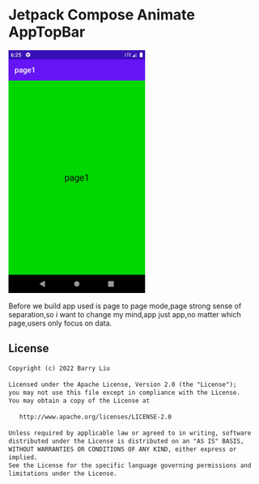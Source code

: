# Jetpack Compose Animate AppTopBar

<img src="https://github.com/BarryLius/ComposeAnimNavTopBar/blob/master/video/example.gif?raw=true" width="270"/>

Before we build app used is page to page mode,page strong sense of separation,so i want to change my mind,app just app,no matter which page,users only focus on data.

## License
    Copyright (c) 2022 Barry Liu

    Licensed under the Apache License, Version 2.0 (the "License");
    you may not use this file except in compliance with the License.
    You may obtain a copy of the License at

       http://www.apache.org/licenses/LICENSE-2.0

    Unless required by applicable law or agreed to in writing, software
    distributed under the License is distributed on an "AS IS" BASIS,
    WITHOUT WARRANTIES OR CONDITIONS OF ANY KIND, either express or implied.
    See the License for the specific language governing permissions and
    limitations under the License.
